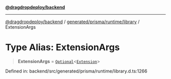 [**@dragdropdeploy/backend**](../../../../../README.md)

***

[@dragdropdeploy/backend](../../../../../README.md) / [generated/prisma/runtime/library](../README.md) / ExtensionArgs

# Type Alias: ExtensionArgs

> **ExtensionArgs** = [`Optional`](Optional.md)\<[`Extension`](../../../namespaces/Prisma/type-aliases/Extension.md)\>

Defined in: backend/src/generated/prisma/runtime/library.d.ts:1266
